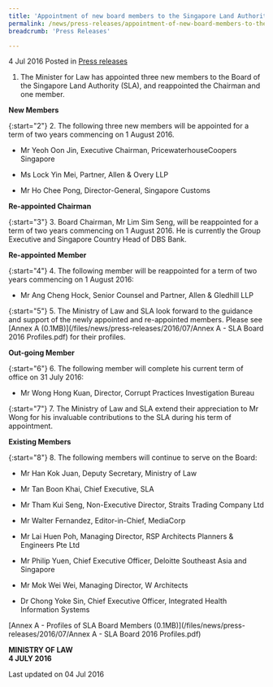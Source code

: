 ```yaml
---
title: 'Appointment of new board members to the Singapore Land Authority'
permalink: /news/press-releases/appointment-of-new-board-members-to-the--singapore-land-authorit/
breadcrumb: 'Press Releases'

---
```



4 Jul 2016 Posted in [Press releases](/news/press-releases)

1. The Minister for Law has appointed three new members to the Board of the Singapore Land Authority (SLA), and reappointed the Chairman and one member.

**New Members**

{:start="2"}
2. The following three new members will be appointed for a term of two years commencing on 1 August 2016.

* Mr Yeoh Oon Jin, Executive Chairman, PricewaterhouseCoopers Singapore

* Ms Lock Yin Mei, Partner, Allen & Overy LLP

*  Mr Ho Chee Pong, Director-General, Singapore Customs

**Re-appointed Chairman**

{:start="3"}
3. Board Chairman, Mr Lim Sim Seng, will be reappointed for a term of two years commencing on 1 August 2016. He is currently the Group Executive and Singapore Country Head of DBS Bank.

**Re-appointed Member**

{:start="4"}
4. The following member will be reappointed for a term of two years commencing on 1 August 2016:

* Mr Ang Cheng Hock, Senior Counsel and Partner, Allen & Gledhill LLP

{:start="5"}
5. The Ministry of Law and SLA look forward to the guidance and support of the newly appointed and re-appointed members. Please see [Annex A (0.1MB)](/files/news/press-releases/2016/07/Annex A - SLA Board 2016 Profiles.pdf) for their profiles.

**Out-going Member**

{:start="6"}
6. The following member will complete his current term of office on 31 July 2016:  

* Mr Wong Hong Kuan, Director, Corrupt Practices Investigation Bureau

{:start="7"}
7. The Ministry of Law and SLA extend their appreciation to Mr Wong for his invaluable contributions to the SLA during his term of appointment.

**Existing Members**

{:start="8"}
8. The following members will continue to serve on the Board:

* Mr Han Kok Juan, Deputy Secretary, Ministry of Law



* Mr Tan Boon Khai, Chief Executive, SLA


* Mr Tham Kui Seng, Non-Executive Director, Straits Trading Company Ltd


* Mr Walter Fernandez, Editor-in-Chief, MediaCorp


* Mr Lai Huen Poh, Managing Director, RSP Architects Planners & Engineers Pte Ltd


* Mr Philip Yuen, Chief Executive Officer, Deloitte Southeast Asia and Singapore


* Mr Mok Wei Wei, Managing Director, W Architects


* Dr Chong Yoke Sin, Chief Executive Officer, Integrated Health Information Systems

[Annex A - Profiles of SLA Board Members (0.1MB)](/files/news/press-releases/2016/07/Annex A - SLA Board 2016 Profiles.pdf)


**MINISTRY OF LAW**  
**4 JULY 2016**


<p class="right-side-updated">Last updated on 04 Jul 2016</p>


